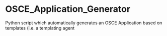 # OSCE_Application_Generator
Python script which automatically generates an OSCE Application based on templates (i.e. a templating agent
